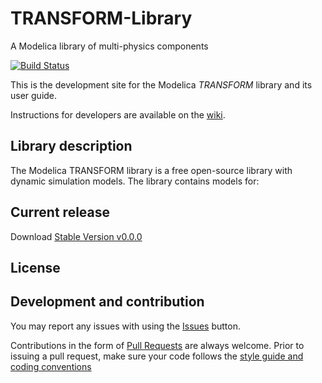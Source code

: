 # TRANSFORM-Library
A Modelica library of multi-physics components

[![Build Status](https://travis-ci.org/ORNL-TRANSFORM/TRANSFORM-Library.svg?branch=master)](https://travis-ci.org/ORNL-TRANSFORM/TRANSFORM-Library)

This is the development site for the Modelica _TRANSFORM_ library and its user guide.

Instructions for developers are available on the [wiki](https://github.com/ORNL-TRANSFORM/TRANSFORM-Library/wiki).

## Library description

The Modelica TRANSFORM library is a free open-source library with dynamic simulation models. The library contains models for:

## Current release

Download [Stable Version v0.0.0]()

## License

## Development and contribution
You may report any issues with using the [Issues](https://github.com/ORNL-TRANSFORM/TRANSFORM-Library/issues) button.

Contributions in the form of [Pull Requests](https://github.com/ORNL-TRANSFORM/TRANSFORM-Library/pulls) are always welcome.
Prior to issuing a pull request, make sure your code follows the [style guide and coding conventions]()
